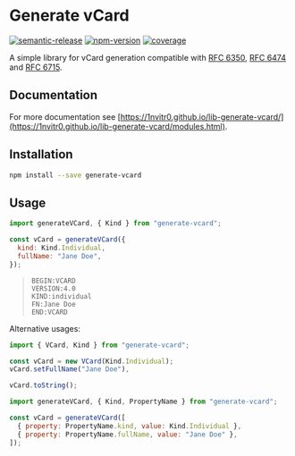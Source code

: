 # Generate vCard

[![semantic-release](https://img.shields.io/badge/%20%20%F0%9F%93%A6%F0%9F%9A%80-semantic--release-e10079.svg)](https://github.com/semantic-release/semantic-release)
[![npm-version](https://img.shields.io/npm/v/generate-vcard?logo=npm)](https://www.npmjs.com/package/generate-vcard)
[![coverage](https://img.shields.io/codecov/c/github/1nVitr0/lib-generate-vcard?logo=codecov&token=D1VD9GHM8B)](https://codecov.io/gh/1nVitr0/lib-generate-vcard)

A simple library for vCard generation compatible with [RFC 6350](https://tools.ietf.org/html/rfc6350), [RFC 6474](https://tools.ietf.org/html/rfc6474) and [RFC 6715](https://tools.ietf.org/html/rfc6715).

## Documentation

For more documentation see [https://1nvitr0.github.io/lib-generate-vcard/](https://1nvitr0.github.io/lib-generate-vcard/modules.html).

## Installation

```bash
npm install --save generate-vcard
```

## Usage

```javascript
import generateVCard, { Kind } from "generate-vcard";

const vCard = generateVCard({
  kind: Kind.Individual,
  fullName: "Jane Doe",
});
```

> ```text
> BEGIN:VCARD
> VERSION:4.0
> KIND:individual
> FN:Jane Doe
> END:VCARD
> ```

Alternative usages:

```javascript
import { VCard, Kind } from "generate-vcard";

const vCard = new VCard(Kind.Individual);
vCard.setFullName("Jane Doe"),

vCard.toString();
```

```javascript
import generateVCard, { Kind, PropertyName } from "generate-vcard";

const vCard = generateVCard([
  { property: PropertyName.kind, value: Kind.Individual },
  { property: PropertyName.fullName, value: "Jane Doe" },
]);
```
